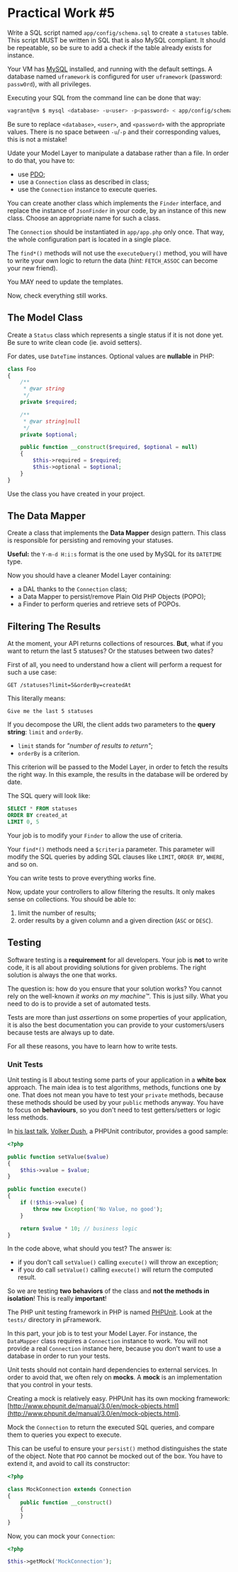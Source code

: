 Practical Work #5
=================

Write a SQL script named `app/config/schema.sql` to create a `statuses` table.
This script MUST be written in SQL that is also MySQL compliant. It should be
repeatable, so be sure to add a check if the table already exists for instance.

Your VM has [MySQL]() installed, and running with the default settings. A
database named `uframework` is configured for user `uframework` (password:
`passw0rd`), with all privileges.

Executing your SQL from the command line can be done that way:

``` bash
vagrant@vm $ mysql <database> -u<user> -p<password> < app/config/schema.sql
```

Be sure to replace `<database>`, `<user>`, and `<password>` with the appropriate
values. There is no space between `-u`/`-p` and their corresponding values, this
is not a mistake!

Udate your Model Layer to manipulate a database rather than a file. In order to
do that, you have to:

* use [PDO](http://php.net/manual/book.pdo.php);
* use a `Connection` class as described in class;
* use the `Connection` instance to execute queries.

You can create another class which implements the `Finder` interface, and
replace the instance of `JsonFinder` in your code, by an instance of this new
class. Choose an appropriate name for such a class.

The `Connection` should be instantiated in `app/app.php` only once. That way,
the whole configuration part is located in a single place.

The `find*()` methods will not use the `executeQuery()` method, you will have to
write your own logic to return the data (_hint:_ `FETCH_ASSOC` can become your
new friend).

You MAY need to update the templates.

Now, check everything still works.


The Model Class
---------------

Create a `Status` class which represents a single status if it is not done yet.
Be sure to write clean code (ie. avoid setters).

For dates, use `DateTime` instances. Optional values are **nullable** in PHP:

```php
class Foo
{
    /**
     * @var string
     */
    private $required;

    /**
     * @var string|null
     */
    private $optional;

    public function __construct($required, $optional = null)
    {
        $this->required = $required;
        $this->optional = $optional;
    }
}
```

Use the class you have created in your project.


The Data Mapper
---------------

Create a class that implements the **Data Mapper** design pattern. This class is
responsible for persisting and removing your statuses.

**Useful:** the `Y-m-d H:i:s` format is the one used by MySQL for its `DATETIME`
type.

Now you should have a cleaner Model Layer containing:

* a DAL thanks to the `Connection` class;
* a Data Mapper to persist/remove Plain Old PHP Objects (POPO);
* a Finder to perform queries and retrieve sets of POPOs.


Filtering The Results
---------------------

At the moment, your API returns collections of resources. **But**, what if you
want to return the last 5 statuses? Or the statuses between two dates?

First of all, you need to understand how a client will perform a request for
such a use case:

    GET /statuses?limit=5&orderBy=createdAt

This literally means:

    Give me the last 5 statuses

If you decompose the URI, the client adds two parameters to the **query
string**: `limit` and `orderBy`.

* `limit` stands for _"number of results to return"_;
* `orderBy` is a criterion.

This criterion will be passed to the Model Layer, in order to fetch the results
the right way. In this example, the results in the database will be ordered by
date.

The SQL query will look like:

``` sql
SELECT * FROM statuses
ORDER BY created_at
LIMIT 0, 5
```

Your job is to modify your `Finder` to allow the use of criteria.

Your `find*()` methods need a `$criteria` parameter. This parameter will modify
the SQL queries by adding SQL clauses like `LIMIT`, `ORDER BY`, `WHERE`, and so
on.

You can write tests to prove everything works fine.

Now, update your controllers to allow filtering the results. It only makes sense
on collections. You should be able to:

1. limit the number of results;
2. order results by a given column and a given direction (`ASC` or `DESC`).


Testing
-------

Software testing is a **requirement** for all developers. Your job is **not** to
write code, it is all about providing solutions for given problems. The right
solution is always the one that works.

The question is: how do you ensure that your solution works? You cannot rely on
the well-known _it works on my machine™_. This is just silly. What you need to
do is to provide a set of automated tests.

Tests are more than just _assertions_ on some properties of your application,
it is also the best documentation you can provide to your customers/users because
tests are always up to date.

For all these reasons, you have to learn how to write tests.

### Unit Tests

Unit testing is ll about testing some parts of your application in a **white
box** approach. The main idea is to test algorithms, methods, functions one by
one. That does not mean you have to test your `private` methods, because these
methods should be used by your `public` methods anyway. You have to focus on
**behaviours**, so you don't need to test getters/setters or logic less methods.

In [his last
talk](https://dl.dropbox.com/u/3615626/slides/PHPUnit-Best-Practices-Fosdem-2013.pdf),
[Volker Dush](https://twitter.com/__edorian), a PHPUnit contributor, provides a
good sample:

``` php
<?php

public function setValue($value)
{
    $this->value = $value;
}

public function execute()
{
    if (!$this->value) {
        throw new Exception('No Value, no good');
    }

    return $value * 10; // business logic
}
```

In the code above, what should you test? The answer is:

* if you don't call `setValue()` calling `execute()` will throw an exception;
* if you do call `setValue()` calling `execute()` will return the computed
  result.

So we are testing **two behaviors** of the class and **not the methods in
isolation**! This is really **important**!

The PHP unit testing framework in PHP is named [PHPUnit](http://phpunit.de).
Look at the `tests/` directory in &micro;Framework.

In this part, your job is to test your Model Layer. For instance, the
`DataMapper` class requires a `Connection` instance to work. You will not
provide a real `Connection` instance here, because you don't want to use a
database in order to run your tests.

Unit tests should not contain hard dependencies to external services. In order
to avoid that, we often rely on **mocks**. A **mock** is an implementation that
you control in your tests.

Creating a mock is relatively easy. PHPUnit has its own mocking framework:
[http://www.phpunit.de/manual/3.0/en/mock-objects.html](http://www.phpunit.de/manual/3.0/en/mock-objects.html).

Mock the `Connection` to return the executed SQL queries, and compare them to
queries you expect to execute.

This can be useful to ensure your `persist()` method distinguishes the state of
the object. Note that `PDO` cannot be mocked out of the box. You have to extend
it, and avoid to call its constructor:

``` php
<?php

class MockConnection extends Connection
{
    public function __construct()
    {
    }
}
```

Now, you can mock your `Connection`:

``` php
<?php

$this->getMock('MockConnection');
```
